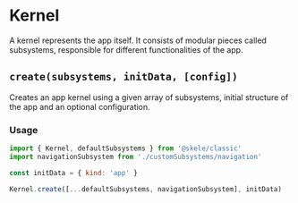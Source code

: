 # Kernel

A kernel represents the app itself. It consists of modular pieces called subsystems, responsible for different functionalities of the app.

## `create(subsystems, initData, [config])`

Creates an app kernel using a given array of subsystems, initial structure of the app and an optional configuration.

### Usage

```javascript
import { Kernel, defaultSubsystems } from '@skele/classic'
import navigationSubsystem from './customSubsystems/navigation'

const initData = { kind: 'app' }

Kernel.create([...defaultSubsystems, navigationSubsystem], initData)
```
